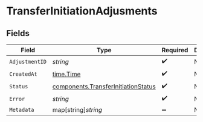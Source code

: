 # TransferInitiationAdjusments


## Fields

| Field                                                                                      | Type                                                                                       | Required                                                                                   | Description                                                                                |
| ------------------------------------------------------------------------------------------ | ------------------------------------------------------------------------------------------ | ------------------------------------------------------------------------------------------ | ------------------------------------------------------------------------------------------ |
| `AdjustmentID`                                                                             | *string*                                                                                   | :heavy_check_mark:                                                                         | N/A                                                                                        |
| `CreatedAt`                                                                                | [time.Time](https://pkg.go.dev/time#Time)                                                  | :heavy_check_mark:                                                                         | N/A                                                                                        |
| `Status`                                                                                   | [components.TransferInitiationStatus](../../models/components/transferinitiationstatus.md) | :heavy_check_mark:                                                                         | N/A                                                                                        |
| `Error`                                                                                    | *string*                                                                                   | :heavy_check_mark:                                                                         | N/A                                                                                        |
| `Metadata`                                                                                 | map[string]*string*                                                                        | :heavy_minus_sign:                                                                         | N/A                                                                                        |